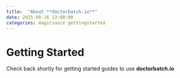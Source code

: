 ```yaml
---
title:  "About **doctorbatch.io**"
date: 2015-08-16 13:00:00
categories: magicsauce gettingstarted
---
```

# Getting Started
Check back shortly for getting started guides to use **doctorbatch.io**
